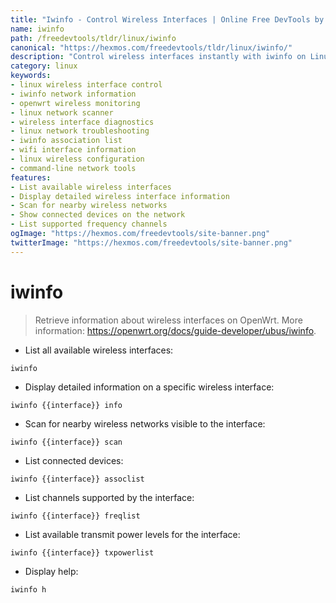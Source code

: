 ```yaml
---
title: "Iwinfo - Control Wireless Interfaces | Online Free DevTools by Hexmos"
name: iwinfo
path: /freedevtools/tldr/linux/iwinfo
canonical: "https://hexmos.com/freedevtools/tldr/linux/iwinfo/"
description: "Control wireless interfaces instantly with iwinfo on Linux. Monitor network connections, scan for networks, and troubleshoot connectivity issues with this command. Free online tool, no registration required."
category: linux
keywords:
- linux wireless interface control
- iwinfo network information
- openwrt wireless monitoring
- linux network scanner
- wireless interface diagnostics
- linux network troubleshooting
- iwinfo association list
- wifi interface information
- linux wireless configuration
- command-line network tools
features:
- List available wireless interfaces
- Display detailed wireless interface information
- Scan for nearby wireless networks
- Show connected devices on the network
- List supported frequency channels
ogImage: "https://hexmos.com/freedevtools/site-banner.png"
twitterImage: "https://hexmos.com/freedevtools/site-banner.png"
---
```


# iwinfo

> Retrieve information about wireless interfaces on OpenWrt.
> More information: <https://openwrt.org/docs/guide-developer/ubus/iwinfo>.

- List all available wireless interfaces:

`iwinfo`

- Display detailed information on a specific wireless interface:

`iwinfo {{interface}} info`

- Scan for nearby wireless networks visible to the interface:

`iwinfo {{interface}} scan`

- List connected devices:

`iwinfo {{interface}} assoclist`

- List channels supported by the interface:

`iwinfo {{interface}} freqlist`

- List available transmit power levels for the interface:

`iwinfo {{interface}} txpowerlist`

- Display help:

`iwinfo h`
